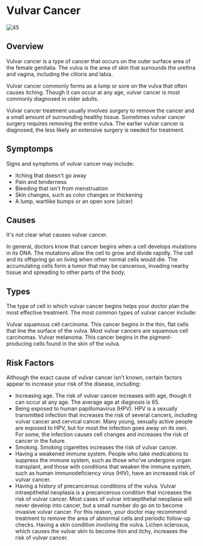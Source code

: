 # Vulvar Cancer

![45](static/expanded/dnt/image/0045.jpg)

## Overview

Vulvar cancer is a type of cancer that occurs on the outer surface area of the female genitalia. The vulva is the area of skin that surrounds the urethra and vagina, including the clitoris and labia.

Vulvar cancer commonly forms as a lump or sore on the vulva that often causes itching. Though it can occur at any age, vulvar cancer is most commonly diagnosed in older adults.

Vulvar cancer treatment usually involves surgery to remove the cancer and a small amount of surrounding healthy tissue. Sometimes vulvar cancer surgery requires removing the entire vulva. The earlier vulvar cancer is diagnosed, the less likely an extensive surgery is needed for treatment.

## Symptomps

Signs and symptoms of vulvar cancer may include:

+ Itching that doesn't go away
+ Pain and tenderness
+ Bleeding that isn't from menstruation
+ Skin changes, such as color changes or thickening
+ A lump, wartlike bumps or an open sore (ulcer)

## Causes

It's not clear what causes vulvar cancer.

In general, doctors know that cancer begins when a cell develops mutations in its DNA. The mutations allow the cell to grow and divide rapidly. The cell and its offspring go on living when other normal cells would die. The accumulating cells form a tumor that may be cancerous, invading nearby tissue and spreading to other parts of the body.

## Types

The type of cell in which vulvar cancer begins helps your doctor plan the most effective treatment. The most common types of vulvar cancer include:

Vulvar squamous cell carcinoma. This cancer begins in the thin, flat cells that line the surface of the vulva. Most vulvar cancers are squamous cell carcinomas.
Vulvar melanoma. This cancer begins in the pigment-producing cells found in the skin of the vulva.

## Risk Factors

Although the exact cause of vulvar cancer isn't known, certain factors appear to increase your risk of the disease, including:

+ Increasing age. The risk of vulvar cancer increases with age, though it can occur at any age. The average age at diagnosis is 65.
+ Being exposed to human papillomavirus (HPV). HPV is a sexually transmitted infection that increases the risk of several cancers, including vulvar cancer and cervical cancer. Many young, sexually active people are exposed to HPV, but for most the infection goes away on its own. For some, the infection causes cell changes and increases the risk of cancer in the future.
+ Smoking. Smoking cigarettes increases the risk of vulvar cancer.
+ Having a weakened immune system. People who take medications to suppress the immune system, such as those who've undergone organ transplant, and those with conditions that weaken the immune system, such as human immunodeficiency virus (HIV), have an increased risk of vulvar cancer.
+ Having a history of precancerous conditions of the vulva. Vulvar intraepithelial neoplasia is a precancerous condition that increases the risk of vulvar cancer. Most cases of vulvar intraepithelial neoplasia will never develop into cancer, but a small number do go on to become invasive vulvar cancer. For this reason, your doctor may recommend treatment to remove the area of abnormal cells and periodic follow-up checks.
    Having a skin condition involving the vulva. Lichen sclerosus, which causes the vulvar skin to become thin and itchy, increases the risk of vulvar cancer.
